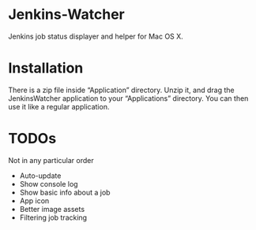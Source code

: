 Jenkins-Watcher
===============

Jenkins job status displayer and helper for Mac OS X.

# Installation

There is a zip file inside “Application” directory. Unzip it, and drag the JenkinsWatcher application to your “Applications” directory. You can then use it like a regular application.

# TODOs

Not in any particular order

- Auto-update
- Show console log
- Show basic info about a job
- App icon
- Better image assets
- Filtering job tracking
